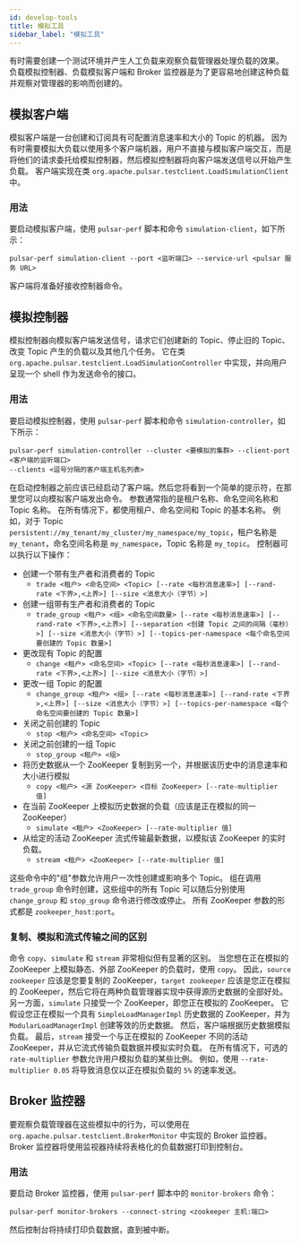 ```yaml
---
id: develop-tools
title: 模拟工具
sidebar_label: "模拟工具"
---
```


有时需要创建一个测试环境并产生人工负载来观察负载管理器处理负载的效果。
负载模拟控制器、负载模拟客户端和 Broker 监控器是为了更容易地创建这种负载并观察对管理器的影响而创建的。

## 模拟客户端
模拟客户端是一台创建和订阅具有可配置消息速率和大小的 Topic 的机器。
因为有时需要模拟大负载以使用多个客户端机器，用户不直接与模拟客户端交互，而是将他们的请求委托给模拟控制器，然后模拟控制器将向客户端发送信号以开始产生负载。
客户端实现在类 `org.apache.pulsar.testclient.LoadSimulationClient` 中。

### 用法
要启动模拟客户端，使用 `pulsar-perf` 脚本和命令 `simulation-client`，如下所示：

```shell
pulsar-perf simulation-client --port <监听端口> --service-url <pulsar 服务 URL>
```

客户端将准备好接收控制器命令。

## 模拟控制器
模拟控制器向模拟客户端发送信号，请求它们创建新的 Topic、停止旧的 Topic、改变 Topic 产生的负载以及其他几个任务。
它在类 `org.apache.pulsar.testclient.LoadSimulationController` 中实现，并向用户呈现一个 shell 作为发送命令的接口。

### 用法
要启动模拟控制器，使用 `pulsar-perf` 脚本和命令 `simulation-controller`，如下所示：

```shell
pulsar-perf simulation-controller --cluster <要模拟的集群> --client-port <客户端的监听端口>
--clients <逗号分隔的客户端主机名列表>
```

在启动控制器之前应该已经启动了客户端。然后您将看到一个简单的提示符，在那里您可以向模拟客户端发出命令。
参数通常指的是租户名称、命名空间名称和 Topic 名称。
在所有情况下，都使用租户、命名空间和 Topic 的基本名称。
例如，对于 Topic `persistent://my_tenant/my_cluster/my_namespace/my_topic`，租户名称是 `my_tenant`，命名空间名称是 `my_namespace`，Topic 名称是 `my_topic`。
控制器可以执行以下操作：

* 创建一个带有生产者和消费者的 Topic
  * `trade <租户> <命名空间> <Topic> [--rate <每秒消息速率>]
  [--rand-rate <下界>,<上界>]
  [--size <消息大小（字节）>]`
* 创建一组带有生产者和消费者的 Topic
  * `trade_group <租户> <组> <命名空间数量> [--rate <每秒消息速率>]
  [--rand-rate <下界>,<上界>]
  [--separation <创建 Topic 之间的间隔（毫秒）>] [--size <消息大小（字节）>]
  [--topics-per-namespace <每个命名空间要创建的 Topic 数量>]`
* 更改现有 Topic 的配置
  * `change <租户> <命名空间> <Topic> [--rate <每秒消息速率>]
  [--rand-rate <下界>,<上界>]
  [--size <消息大小（字节）>]`
* 更改一组 Topic 的配置
  * `change_group <租户> <组> [--rate <每秒消息速率>] [--rand-rate <下界>,<上界>]
  [--size <消息大小（字节）>] [--topics-per-namespace <每个命名空间要创建的 Topic 数量>]`
* 关闭之前创建的 Topic
  * `stop <租户> <命名空间> <Topic>`
* 关闭之前创建的一组 Topic
  * `stop_group <租户> <组>`
* 将历史数据从一个 ZooKeeper 复制到另一个，并根据该历史中的消息速率和大小进行模拟
  * `copy <租户> <源 ZooKeeper> <目标 ZooKeeper> [--rate-multiplier 值]`
* 在当前 ZooKeeper 上模拟历史数据的负载（应该是正在模拟的同一 ZooKeeper）
  * `simulate <租户> <ZooKeeper> [--rate-multiplier 值]`
* 从给定的活动 ZooKeeper 流式传输最新数据，以模拟该 ZooKeeper 的实时负载。
  * `stream <租户> <ZooKeeper> [--rate-multiplier 值]`

这些命令中的"组"参数允许用户一次性创建或影响多个 Topic。
组在调用 `trade_group` 命令时创建，这些组中的所有 Topic 可以随后分别使用 `change_group` 和 `stop_group` 命令进行修改或停止。
所有 ZooKeeper 参数的形式都是 `zookeeper_host:port`。

### 复制、模拟和流式传输之间的区别
命令 `copy`、`simulate` 和 `stream` 非常相似但有显著的区别。
当您想在正在模拟的 ZooKeeper 上模拟静态、外部 ZooKeeper 的负载时，使用 `copy`。
因此，`source zookeeper` 应该是您要复制的 ZooKeeper，`target zookeeper` 应该是您正在模拟的 ZooKeeper，然后它将在两种负载管理器实现中获得源历史数据的全部好处。
另一方面，`simulate` 只接受一个 ZooKeeper，即您正在模拟的 ZooKeeper。
它假设您正在模拟一个具有 `SimpleLoadManagerImpl` 历史数据的 ZooKeeper，并为 `ModularLoadManagerImpl` 创建等效的历史数据。
然后，客户端根据历史数据模拟负载。
最后，`stream` 接受一个与正在模拟的 ZooKeeper 不同的活动 ZooKeeper，并从它流式传输负载数据并模拟实时负载。
在所有情况下，可选的 `rate-multiplier` 参数允许用户模拟负载的某些比例。
例如，使用 `--rate-multiplier 0.05` 将导致消息仅以正在模拟负载的 `5%` 的速率发送。

## Broker 监控器
要观察负载管理器在这些模拟中的行为，可以使用在 `org.apache.pulsar.testclient.BrokerMonitor` 中实现的 Broker 监控器。
Broker 监控器将使用监视器持续将表格化的负载数据打印到控制台。

### 用法
要启动 Broker 监控器，使用 `pulsar-perf` 脚本中的 `monitor-brokers` 命令：

```shell
pulsar-perf monitor-brokers --connect-string <zookeeper 主机:端口>
```

然后控制台将持续打印负载数据，直到被中断。